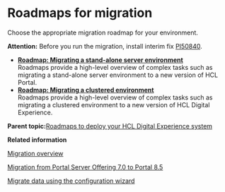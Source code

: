 # Roadmaps for migration 

Choose the appropriate migration roadmap for your environment.

**Attention:** Before you run the migration, install interim fix [PI50840](https://support.hcltechsw.com/csm?id=kb_article&sys_id=64507a5a1b85409083cb86e9cd4bcb97).

-   **[Roadmap: Migrating a stand-alone server environment ](../migrate/rm_mig_standalone.md)**  
Roadmaps provide a high-level overview of complex tasks such as migrating a stand-alone server environment to a new version of HCL Portal.
-   **[Roadmap: Migrating a clustered environment ](../migrate/rm_mig_cluster.md)**  
Roadmaps provide a high-level overview of complex tasks such as migrating a clustered environment to a new version of HCL Digital Experience.

**Parent topic:**[Roadmaps to deploy your HCL Digital Experience system](../install/deployment_patterns.md)

**Related information**  


[Migration overview ](../migrate/mig_over.md)

[Migration from Portal Server Offering 7.0 to Portal 8.5 ](../migrate/mig_consider_7serveronly.md)

[Migrate data using the configuration wizard ](../migrate/mig_85_wizard.md)


